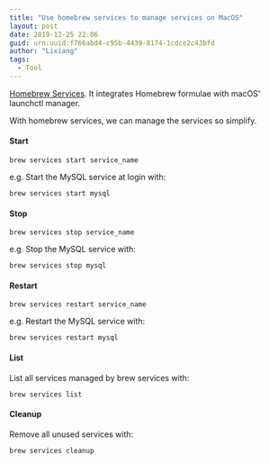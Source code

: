 ```yaml
---
title: "Use homebrew services to manage services on MacOS"
layout: post
date: 2019-12-25 22:06
guid: urn:uuid:f766abd4-c95b-4439-8174-1cdce2c43bfd
author: "Lixiang"
tags:
  - Tool
---
```


[Homebrew Services](https://github.com/Homebrew/homebrew-services). It integrates Homebrew formulae with macOS' launchctl manager.

With homebrew services, we can manage the services so simplify.

#### Start

`brew services start service_name`

e.g.
Start the MySQL service at login with:

```shell
brew services start mysql
```

#### Stop

`brew services stop service_name`

e.g.
Stop the MySQL service with:

```shell
brew services stop mysql
```

#### Restart
`brew services restart service_name`

e.g.
Restart the MySQL service with:

```shell
brew services restart mysql
```

#### List
List all services managed by brew services with:

```shell
brew services list
```

#### Cleanup
Remove all unused services with:

```shell
brew services cleanup
```
